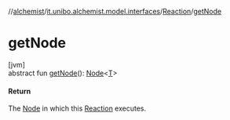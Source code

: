 //[alchemist](../../../index.md)/[it.unibo.alchemist.model.interfaces](../index.md)/[Reaction](index.md)/[getNode](get-node.md)

# getNode

[jvm]\
abstract fun [getNode](get-node.md)(): [Node](../-node/index.md)<[T](../../it.unibo.alchemist.boundary.interfaces/-output-monitor/index.md)>

#### Return

The [Node](../-node/index.md) in which this [Reaction](index.md) executes.
